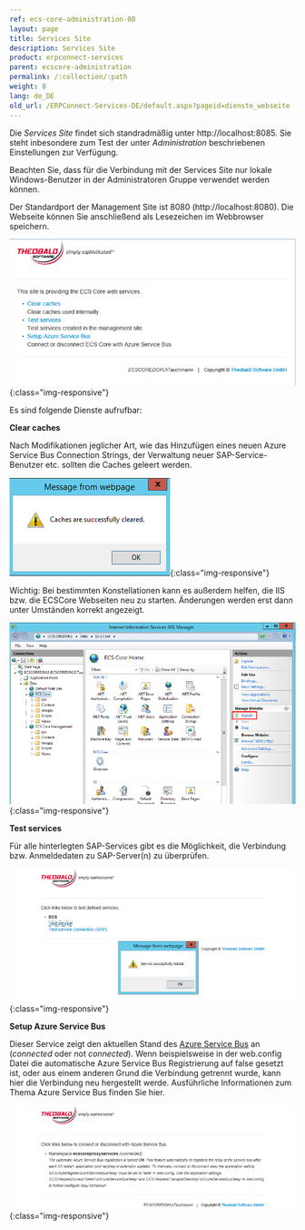 ```yaml
---
ref: ecs-core-administration-08
layout: page
title: Services Site
description: Services Site
product: erpconnect-services
parent: ecscore-administration
permalink: /:collection/:path
weight: 8
lang: de_DE
old_url: /ERPConnect-Services-DE/default.aspx?pageid=dienste_webseite
---
```


Die *Services Site* findet sich standradmäßig unter http://localhost:8085. Sie steht inbesondere zum Test der unter *Administration* beschriebenen Einstellungen zur Verfügung.

Beachten Sie, dass für die Verbindung mit der Services Site nur lokale Windows-Benutzer in der Administratoren Gruppe verwendet werden können.   

Der Standardport der Management Site ist 8080 (http://localhost:8080). Die Webseite können Sie anschließend als Lesezeichen im Webbrowser speichern.

![ecscore-servicessite1](/img/content/ecscore-servicessite1.jpg.png){:class="img-responsive"}

Es sind folgende Dienste aufrufbar:

**Clear caches**

Nach Modifikationen jeglicher Art, wie das Hinzufügen eines neuen Azure Service Bus Connection Strings, der Verwaltung neuer SAP-Service-Benutzer etc. sollten die Caches geleert werden.

![ecscore-servicessite2](/img/content/ecscore-servicessite2.jpg.png){:class="img-responsive"}

Wichtig: Bei bestimmten Konstellationen kann es außerdem helfen, die IIS bzw. die ECSCore Webseiten neu zu starten. Änderungen werden erst dann unter Umständen korrekt angezeigt.  

![ecscore-servicessite3](/img/content/ecscore-servicessite3.jpg.png){:class="img-responsive"}

**Test services**

Für alle hinterlegten SAP-Services gibt es die Möglichkeit, die Verbindung bzw. Anmeldedaten zu SAP-Server(n) zu überprüfen.

![ecscore-servicessite5](/img/content/ecscore-servicessite5.jpg.png){:class="img-responsive"}

**Setup Azure Service Bus** 

Dieser Service zeigt den aktuellen Stand des [Azure Service Bus](../../zugriff_ueber_azure_service_bus) an (*connected* oder not *connected*). Wenn beispielsweise in der web.config Datei die automatische Azure Service Bus Registrierung auf false gesetzt ist, oder aus einem anderen Grund die Verbindung getrennt wurde, kann hier die Verbindung neu hergestellt werde. Ausführliche Informationen zum Thema Azure Service Bus finden Sie hier.

![ecscore-servicessite6](/img/content/ecscore-servicessite6.jpg.png){:class="img-responsive"}
